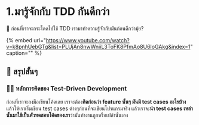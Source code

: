 # 1.มารู้จักกับ TDD กันดีกว่า

💬 ก่อนที่เราจะกระโดดไปใช้ TDD เรามาทำความรู้จักกับมันก่อนดีกว่ามุ้ย?

{% embed url="https://www.youtube.com/watch?v=k8pnhUebGTg&list=PLUjAn8nwWniiL3ToFK8PfmAo8U6IoGAkg&index=1" caption="" %}

## 🎯 สรุปสั้นๆ

### 👨‍🚀 หลักการคิดของ Test-Driven Development

ก่อนที่เราจะลงมือเขียนโค้ดเลย เราจะต้อง**คิดก่อนว่า feature นั้นๆ มันมี test cases อะไรบ้าง** แล้วให้เราเริ่มเขียน test cases ต่างๆก่อนที่จะเขียนโปรแกรมจริง แล้วเราจะ**นำ test cases เหล่านั้นมาใช้เป็นตัวทดสอบโค้ดของเรา**ว่ามันทำงานถูกหรือเปล่านั่นเอง

